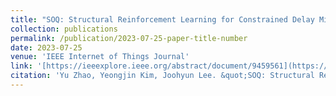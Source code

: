 ```yaml
---
title: "SOQ: Structural Reinforcement Learning for Constrained Delay Minimization with Channel State Information"
collection: publications
permalink: /publication/2023-07-25-paper-title-number
date: 2023-07-25
venue: 'IEEE Internet of Things Journal'
link: '[https://ieeexplore.ieee.org/abstract/document/9459561](https://ieeexplore.ieee.org/document/10197170)'
citation: 'Yu Zhao, Yeongjin Kim, Joohyun Lee. &quot;SOQ: Structural Reinforcement Learning for Constrained Delay Minimization with Channel State Information.&quot; <i>IEEE Internet of Things Journal</i>. Accepted.'
---
```

